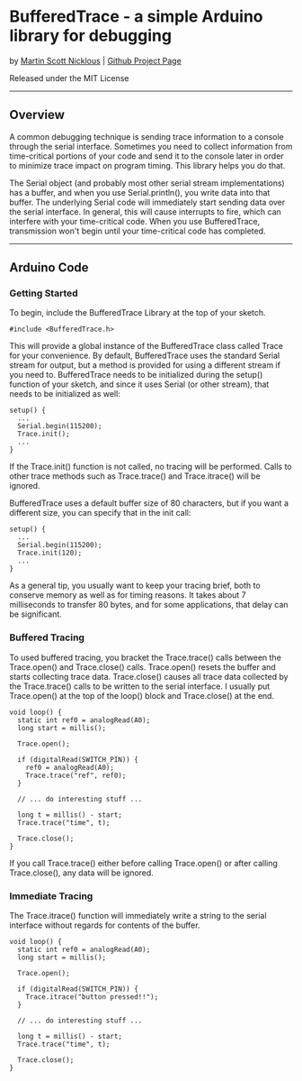 # BufferedTrace - a simple Arduino library for debugging

by [Martin Scott Nicklous](https://github.com/msnicklous/)
| 
[Github Project Page](https://github.com/msnicklous/BufferedTrace/)

Released under the MIT License

---
## Overview
A common debugging technique is sending trace information to a console  
through the serial interface. Sometimes you need to collect information
from time-critical portions of your code and send it to the console later in order to minimize trace impact on program timing. 
This library helps you do that.

The Serial object (and probably most other serial stream implementations) has a buffer, and when you use Serial.println(), 
you write data into that buffer. The underlying Serial code will immediately start sending data over the serial interface.
In general, this will cause interrupts to fire, which can interfere with your time-critical code. When you use BufferedTrace,
transmission won't begin until your time-critical code has completed.

---

## Arduino Code

### Getting Started
To begin, include the BufferedTrace Library at the top of your sketch.

```
#include <BufferedTrace.h>
```

This will provide a global instance of the BufferedTrace class called Trace for your convenience. By default,
BufferedTrace uses the standard Serial stream for output, but a method is provided for using a different stream
if you need to. BufferedTrace needs to be initialized during the setup() function of your sketch, and since it 
uses Serial (or other stream), that needs to be initialized as well:

```
setup() {
  ...
  Serial.begin(115200);
  Trace.init();
  ...
}
```

If the Trace.init() function is not called, no tracing will be performed. Calls to other trace methods such as 
Trace.trace() and Trace.itrace() will be ignored.

BufferedTrace uses a default buffer size of 80 characters, but if you want a different size, you can specify that
in the init call:

```
setup() {
  ...
  Serial.begin(115200);
  Trace.init(120);
  ...
}
```

As a general tip, you usually want to keep your tracing brief, both to conserve memory as well as for timing reasons. 
It takes about 7 milliseconds to transfer 80 bytes, and for some applications, that delay can be significant.


### Buffered Tracing

To used buffered tracing, you bracket the Trace.trace() calls between the Trace.open() and Trace.close() calls.
Trace.open() resets the buffer and starts collecting trace data. Trace.close() causes all trace data collected by the Trace.trace() 
calls to be written to the serial interface. I usually put Trace.open() at the top of the loop() block and Trace.close()
at the end. 

```
void loop() {
  static int ref0 = analogRead(A0);
  long start = millis();
  
  Trace.open();

  if (digitalRead(SWITCH_PIN)) {
    ref0 = analogRead(A0);
    Trace.trace("ref", ref0);
  }
  
  // ... do interesting stuff ...
  
  long t = millis() - start;
  Trace.trace("time", t);

  Trace.close();
}
```
If you call Trace.trace() either before calling Trace.open() or after calling Trace.close(), any data will be ignored.

### Immediate Tracing

The Trace.itrace() function will immediately write a string to the serial interface without regards for contents
of the buffer.

```
void loop() {
  static int ref0 = analogRead(A0);
  long start = millis();
  
  Trace.open();

  if (digitalRead(SWITCH_PIN)) {
  	Trace.itrace("button pressed!!");
  }
  
  // ... do interesting stuff ...
  
  long t = millis() - start;
  Trace.trace("time", t);

  Trace.close();
}
```


